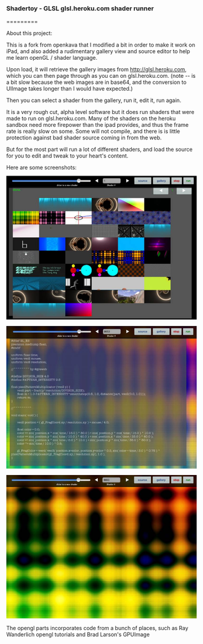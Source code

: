 ### Shadertoy - GLSL glsl.heroku.com shader runner
=========

About this project:

This is a fork from openkava that I modified a bit in order to make it work on iPad, and also added a rudimentary gallery view
and source editor to help me learn openGL / shader language.


Upon load, it will retrieve the gallery images from http://glsl.heroku.com, which you can then page through as you can on glsl.heroku.com.
(note -- is a bit slow because the web images are in base64, and the conversion to UIImage takes longer than I would have expected.)

Then you can select a shader from the gallery, run it, edit it, run again.

It is a very rough cut, alpha level software but it does run shaders that were made to run on glsl.heroku.com.
Many of the shaders on the heroku sandbox need more firepower than the ipad provides, and thus the frame rate is really slow on some.
Some will not compile, and there is is little protection against bad shader source coming in from the web.

But for the most part will run a lot of different shaders, and load the source for you to edit and tweak to your heart's content.


Here are some screenshots:

![gallery view](screen1.png)

![source view](screen2.png)

![shader running ](screen3.png)


The opengl parts incorporates code from a bunch of places, such as Ray Wanderlich opengl tutorials and Brad Larson's GPUImage



